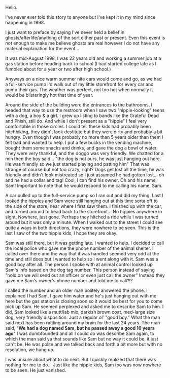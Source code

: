  

Hello.

I've never ever told this story to anyone but I've kept it in my mind since happening in 1998.

I just want to preface by saying I've never held a belief in ghosts/afterlife/anything of the sort either past or present. Even this event is not enough to make me believe ghosts are real however I do not have any material explanation for the event...

It was mid-August 1998, I was 22 years old and working a summer job at a gas station before heading back to school (I had started college late as I fumbled about for a year or two after high school.)

Anyways on a nice warm summer nite cars would come and go, as we had a full-service pump I'd walk out of my little storefront for every car and pump their gas. The weather was perfect, not too hot when normally it would be blisteringly hot that time of year.

Around the side of the building were the entrances to the bathrooms, I headed that way to use the restroom when I saw two "hippie-looking" teens with a dog, a boy & a girl. I grew up listing to bands like the Grateful Dead and Phish, still do. And while I don't present as a "hippie" I feel very comfortable in those circles. I could tell these kids had probably been hitchhiking, they didn't look destitute but they were dirty and probably a bit hungry. Even though I was probably no more than 5 years older than them I felt bad and wanted to help. I put a few bucks in the vending machine, bought them some snacks and drinks, and gave the dog a bowl of water. They were very thankful, and the doggo was very friendly. We chatted for a min then the boy said... "the dog is not ours, he was just hanging out here. He was friendly so we just started playing and patting him" That was strange of course but not too crazy, right? Dogs get lost all the time, he was friendly and didn't look mistreated so I just assumed he had gotten lost... oh and he had a collar and tag! Cool, I can find his owner. Oh and his name, Sam! Important to note that he would respond to me calling his name, Sam.

A car pulled up to the full-service pump so I ran out and did my thing. Last I looked the hippies and Sam were still hanging out at this time sorta off to the side of the store, near where I first saw them. I finished up with the car, and turned around to head back to the storefront... No hippies anywhere in sight. Nowhere, just gone. Perhaps they hitched a ride while I was turned around but it was only a minute. When I walked out to the street I could see quite a ways in both directions, they were nowhere to be seen. This is the last I saw of the two hippie kids, I hope they are okay.

Sam was still there, but it was getting late. I wanted to help. I decided to call the local police who gave me the phone number of the animal shelter. I called over there and the way that it was handled seemed very odd at the time and still does but I wanted to help so I went along with it. Sam was a good boy after all. The person I spoke with at animal control looked up Sam's info based on the dog tag number. This person instead of saying "hold on we will send out an officer or even just call the owner" Instead they gave me Sam's owner's phone number and told me to call?!?

I called the number and an older man politely answered the phone. I explained I had Sam, I gave him water and he's just hanging out with me here but the gas station is closing soon so it would be best for you to come pick up Sam. He seemed perplexed and asked me to describe Sam to him. I did, Sam looked like a mutt/lab mix, darkish brown coat, med-large size dog, very friendly disposition. Just a regular ol' "good boy." What the man said next has been rattling around my brain for the last 24 years. The man said, "**We had a dog named Sam, but he passed away a good 10 years ago**" I was dumbfounded and all I could do was describe Sam again, to which the man said ya that sounds like Sam but no way it could be, it just can't be. He was polite and we talked back and forth a bit more but with no resolution, we hung up.

I was unsure about what to do next. But I quickly realized that there was nothing for me to do... Just like the hippie kids, Sam too was now nowhere to be seen. He just vanished.